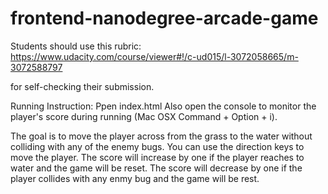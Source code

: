 frontend-nanodegree-arcade-game
===============================

Students should use this rubric: https://www.udacity.com/course/viewer#!/c-ud015/l-3072058665/m-3072588797

for self-checking their submission.

Running Instruction:
Ppen index.html
Also open the console to monitor the player's score during running (Mac OSX Command + Option + i). 

The goal is to move the player across from the grass to the water without colliding with any of the enemy bugs.
You can use the direction keys to move the player.
The score will increase by one if the player reaches to water and the game will be reset.
The score will decrease by one if the player collides with any enmy bug and the game will be rest.
